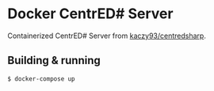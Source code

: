 # Docker CentrED# Server

Containerized CentrED# Server from [kaczy93/centredsharp](https://github.com/kaczy93/centredsharp).

## Building & running

```
$ docker-compose up
```